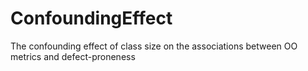 # ConfoundingEffect
The confounding effect of class size on the associations between OO metrics and defect-proneness
